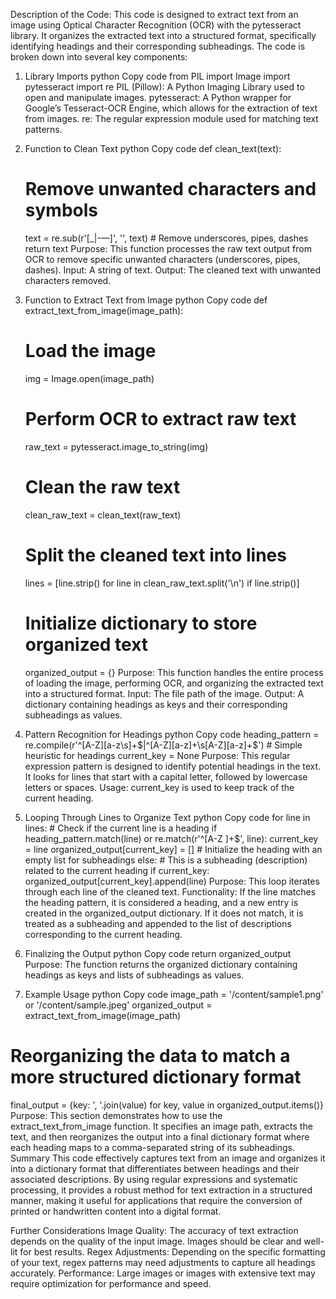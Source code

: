 Description of the Code:
This code is designed to extract text from an image using Optical Character Recognition (OCR) with the pytesseract library. It organizes the extracted text into a structured format, specifically identifying headings and their corresponding subheadings. The code is broken down into several key components:

1. Library Imports
python
Copy code
from PIL import Image 
import pytesseract
import re
PIL (Pillow): A Python Imaging Library used to open and manipulate images.
pytesseract: A Python wrapper for Google’s Tesseract-OCR Engine, which allows for the extraction of text from images.
re: The regular expression module used for matching text patterns.
2. Function to Clean Text
python
Copy code
def clean_text(text):
    # Remove unwanted characters and symbols
    text = re.sub(r'[_\|\-—]', '', text)  # Remove underscores, pipes, dashes
    return text
Purpose: This function processes the raw text output from OCR to remove specific unwanted characters (underscores, pipes, dashes).
Input: A string of text.
Output: The cleaned text with unwanted characters removed.
3. Function to Extract Text from Image
python
Copy code
def extract_text_from_image(image_path):
    # Load the image
    img = Image.open(image_path)
    
    # Perform OCR to extract raw text
    raw_text = pytesseract.image_to_string(img)

    # Clean the raw text
    clean_raw_text = clean_text(raw_text)
    
    # Split the cleaned text into lines
    lines = [line.strip() for line in clean_raw_text.split('\n') if line.strip()]
    
    # Initialize dictionary to store organized text
    organized_output = {}
Purpose: This function handles the entire process of loading the image, performing OCR, and organizing the extracted text into a structured format.
Input: The file path of the image.
Output: A dictionary containing headings as keys and their corresponding subheadings as values.
4. Pattern Recognition for Headings
python
Copy code
    heading_pattern = re.compile(r'^[A-Z][a-z\s]+$|^[A-Z][a-z]+\s[A-Z][a-z]+$')  # Simple heuristic for headings
    current_key = None
Purpose: This regular expression pattern is designed to identify potential headings in the text. It looks for lines that start with a capital letter, followed by lowercase letters or spaces.
Usage: current_key is used to keep track of the current heading.
5. Looping Through Lines to Organize Text
python
Copy code
    for line in lines:
        # Check if the current line is a heading
        if heading_pattern.match(line) or re.match(r'^[A-Z ]+$', line):
            current_key = line
            organized_output[current_key] = []  # Initialize the heading with an empty list for subheadings
        else:
            # This is a subheading (description) related to the current heading
            if current_key:
                organized_output[current_key].append(line)
Purpose: This loop iterates through each line of the cleaned text.
Functionality:
If the line matches the heading pattern, it is considered a heading, and a new entry is created in the organized_output dictionary.
If it does not match, it is treated as a subheading and appended to the list of descriptions corresponding to the current heading.
6. Finalizing the Output
python
Copy code
    return organized_output
Purpose: The function returns the organized dictionary containing headings as keys and lists of subheadings as values.
7. Example Usage
python
Copy code
image_path = '/content/sample1.png' or '/content/sample.jpeg'
organized_output = extract_text_from_image(image_path)

# Reorganizing the data to match a more structured dictionary format
final_output = {key: ', '.join(value) for key, value in organized_output.items()}
Purpose: This section demonstrates how to use the extract_text_from_image function. It specifies an image path, extracts the text, and then reorganizes the output into a final dictionary format where each heading maps to a comma-separated string of its subheadings.
Summary
This code effectively captures text from an image and organizes it into a dictionary format that differentiates between headings and their associated descriptions. By using regular expressions and systematic processing, it provides a robust method for text extraction in a structured manner, making it useful for applications that require the conversion of printed or handwritten content into a digital format.

Further Considerations
Image Quality: The accuracy of text extraction depends on the quality of the input image. Images should be clear and well-lit for best results.
Regex Adjustments: Depending on the specific formatting of your text, regex patterns may need adjustments to capture all headings accurately.
Performance: Large images or images with extensive text may require optimization for performance and speed.





